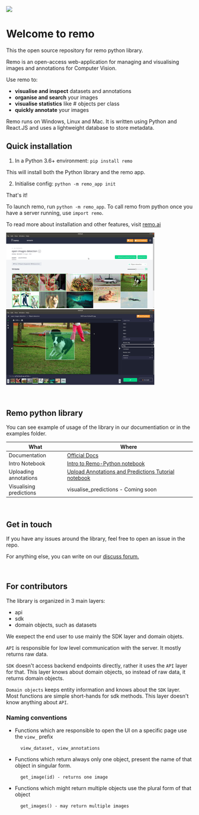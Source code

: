 
<img src="https://github.com/rediscovery-io/remo-python/blob/master/img/remo_normal.png" width="200">

# Welcome to remo
This the open source repository for remo python library.

Remo is an open-access web-application for managing and visualising images and annotations for Computer Vision. 

Use remo to:

- **visualise and inspect** datasets and annotations
- **organise and search** your images
- **visualise statistics** like # objects per class
- **quickly annotate** your images

Remo runs on Windows, Linux and Mac. It is written using Python and React.JS and uses a lightweight database to store metadata.

## Quick installation

1. In a Python 3.6+ environment: `pip install remo` 

This will install both the Python library and the remo app.

2. Initialise config: `python -m remo_app init`


That's it! 

To launch remo, run `python -m remo_app`. 
To call remo from python once you have a server running, use `import remo`.


To read more about installation and other features, visit [remo.ai](http://remo.ai)

<img src=examples/assets/dataset.jpeg alt="alt text" width=400><img src=examples/assets/annotation_tool.jpeg width=400>

<br/>




## Remo python library

You can see example of usage of the library in our documentiation or in the examples folder. 

What | Where
---|---
Documentation | [Official Docs](https://remo.ai/docs/sdk-intro/)
Intro Notebook | [Intro to Remo-Python notebook](examples/intro_to_remo-python.ipynb)
Uploading annotations | [Upload Annotations and Predictions Tutorial notebook](examples/tutorial_upload_annotations.ipynb)
Visualising predictions | visualise_predictions - Coming soon

<br/>

## Get in touch
If you have any issues around the library, feel free to open an issue in the repo.

For anything else, you can write on our <a href="https://support.remo.ai" target="_blank">discuss forum.</a>  

<br/>

## For contributors

The library is organized in 3 main layers:
- api
- sdk
- domain objects, such as datasets

We exepect the end user to use mainly the SDK layer and domain objets.

`API` is responsible for low level communication with the server. It mostly returns raw data.

`SDK` doesn't access backend endpoints directly, rather it uses the `API` layer for that. This layer knows about domain objects, 
so instead of raw data, it returns domain objects.

`Domain objects` keeps entity information and knows about the `SDK` layer. Most functions are simple short-hands for sdk methods.
This layer doesn't know anything about `API`. 



### Naming conventions

* Functions which are responsible to open the UI on a specific page use the `view_` prefix
    
        view_dataset, view_annotations

* Functions which return always only one object, present the name of that object in singular form.
    
        get_image(id) - returns one image

* Functions which might return multiple objects use the plural form of that object
    
        get_images() - may return multiple images 
